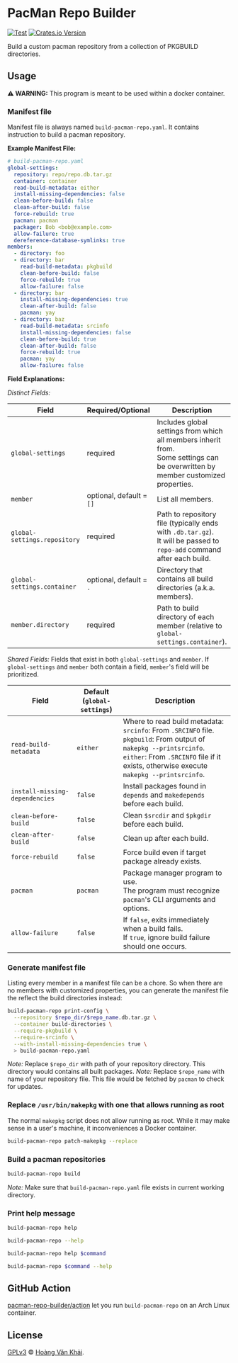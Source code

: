 # PacMan Repo Builder

[![Test](https://github.com/KSXGitHub/pacman-repo-builder/workflows/Test/badge.svg)](https://github.com/KSXGitHub/pacman-repo-builder/actions?query=workflow%3ATest)
[![Crates.io Version](https://img.shields.io/crates/v/pacman-repo-builder?logo=rust)](https://crates.io/crates/pacman-repo-builder)

Build a custom pacman repository from a collection of PKGBUILD directories.

## Usage

**⚠ WARNING:** This program is meant to be used within a docker container.

### Manifest file

Manifest file is always named `build-pacman-repo.yaml`. It contains instruction to build a pacman repository.

**Example Manifest File:**

```yaml
# build-pacman-repo.yaml
global-settings:
  repository: repo/repo.db.tar.gz
  container: container
  read-build-metadata: either
  install-missing-dependencies: false
  clean-before-build: false
  clean-after-build: false
  force-rebuild: true
  pacman: pacman
  packager: Bob <bob@example.com>
  allow-failure: true
  dereference-database-symlinks: true
members:
  - directory: foo
  - directory: bar
    read-build-metadata: pkgbuild
    clean-before-build: false
    force-rebuild: true
    allow-failure: false
  - directory: bar
    install-missing-dependencies: true
    clean-after-build: false
    pacman: yay
  - directory: baz
    read-build-metadata: srcinfo
    install-missing-dependencies: false
    clean-before-build: true
    clean-after-build: false
    force-rebuild: true
    pacman: yay
    allow-failure: false
```

**Field Explanations:**

_Distinct Fields:_

| Field                        | Required/Optional        | Description                                                                                                                        |
|------------------------------|--------------------------|------------------------------------------------------------------------------------------------------------------------------------|
| `global-settings`            | required                 | Includes global settings from which all members inherit from.<br>Some settings can be overwritten by member customized properties. |
| `member`                     | optional, default = `[]` | List all members.                                                                                                                  |
| `global-settings.repository` | required                 | Path to repository file (typically ends with `.db.tar.gz`).<br>It will be passed to `repo-add` command after each build.           |
| `global-settings.container`  | optional, default = `.`  | Directory that contains all build directories (a.k.a. members).                                                                    |
| `member.directory`           | required                 | Path to build directory of each member (relative to `global-settings.container`).                                                  |

_Shared Fields:_ Fields that exist in both `global-settings` and `member`. If `global-settings` and `member` both contain a field, `member`'s field will be prioritized.

| Field                          | Default<br>(`global-settings`) | Description                                                                                                                                                                                                           |
|--------------------------------|--------------------------------|-----------------------------------------------------------------------------------------------------------------------------------------------------------------------------------------------------------------------|
| `read-build-metadata`          | `either`                       | Where to read build metadata:<br>`srcinfo`: From `.SRCINFO` file.<br>`pkgbuild`: From output of `makepkg --printsrcinfo`.<br>`either`: From `.SRCINFO` file if it exists, otherwise execute `makepkg --printsrcinfo`. |
| `install-missing-dependencies` | `false`                        | Install packages found in `depends` and `makedepends` before each build.                                                                                                                                              |
| `clean-before-build`           | `false`                        | Clean `$srcdir` and `$pkgdir` before each build.                                                                                                                                                                      |
| `clean-after-build`            | `false`                        | Clean up after each build.                                                                                                                                                                                            |
| `force-rebuild`                | `false`                        | Force build even if target package already exists.                                                                                                                                                                    |
| `pacman`                       | `pacman`                       | Package manager program to use.<br>The program must recognize `pacman`'s CLI arguments and options.                                                                                                                   |
| `allow-failure`                | `false`                        | If `false`, exits immediately when a build fails.<br>If `true`, ignore build failure should one occurs.                                                                                                               |

### Generate manifest file

Listing every member in a manifest file can be a chore. So when there are no members with customized properties, you can generate the manifest file the reflect the build directories instead:

```sh
build-pacman-repo print-config \
  --repository $repo_dir/$repo_name.db.tar.gz \
  --container build-directories \
  --require-pkgbuild \
  --require-srcinfo \
  --with-install-missing-dependencies true \
  > build-pacman-repo.yaml
```

_Note:_ Replace `$repo_dir` with path of your repository directory. This directory would contains all built packages.
_Note:_ Replace `$repo_name` with name of your repository file. This file would be fetched by `pacman` to check for updates.

### Replace `/usr/bin/makepkg` with one that allows running as root

The normal `makepkg` script does not allow running as root. While it may make sense in a user's machine, it inconveniences a Docker container.

```sh
build-pacman-repo patch-makepkg --replace
```

### Build a pacman repositories

```sh
build-pacman-repo build
```

_Note:_ Make sure that `build-pacman-repo.yaml` file exists in current working directory.

### Print help message

```sh
build-pacman-repo help
```

```sh
build-pacman-repo --help
```

```sh
build-pacman-repo help $command
```

```sh
build-pacman-repo $command --help
```

## GitHub Action

[pacman-repo-builder/action](https://github.com/pacman-repo-builder/action) let you run `build-pacman-repo` on an Arch Linux container.

## License

[GPLv3](https://git.io/JTBVM) © [Hoàng Văn Khải](https://ksxgithub.github.io).
